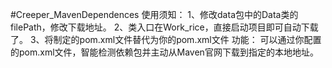 #Creeper_MavenDependences
使用须知：
1、修改data包中的Data类的filePath，修改下载地址。
2、类入口在Work_rice，直接启动项目即可自动下载了。
3、将制定的pom.xml文件替代为你的pom.xml文件
功能：
可以通过你配置的pom.xml文件，智能检测依赖包并主动从Maven官网下载到指定的本地地址。